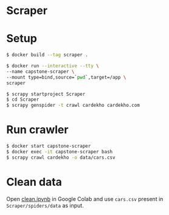 # Scraper

# Setup
```bash
$ docker build --tag scraper .
```
```bash
$ docker run --interactive --tty \
--name capstone-scraper \
--mount type=bind,source=`pwd`,target=/app \
scraper
```
```bash
$ scrapy startproject Scraper
$ cd Scraper
$ scrapy genspider -t crawl cardekho cardekho.com
```

# Run crawler
```bash
$ docker start capstone-scraper
$ docker exec -it capstone-scraper bash
$ scrapy crawl cardekho -o data/cars.csv
```

# Clean data
Open [clean.ipynb](./clean.ipynb) in Google Colab and use `cars.csv` present in `Scraper/spiders/data` as input.

<!-- TODOs
	make High Anonymity Proxies middleware
-->